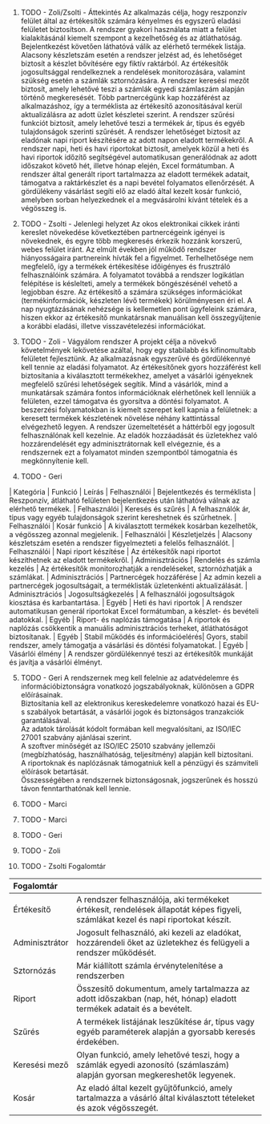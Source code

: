 1. TODO - Zoli/Zsolti - Áttekintés
Az alkalmazás célja, hogy reszponzív felület által az értékesítők számára kényelmes és egyszerű eladási felületet biztosítson.
A rendszer gyakori használata miatt a felület kialakításánál kiemelt szempont a kezelhetőség és az átláthatóság.
Bejelentkezést követően láthatóvá válik az elérhető termékek listája.
Alacsony készletszám esetén a rendszer jelzést ad, és lehetőséget biztosít a készlet bővítésére egy fiktív raktárból.
Az értékesítők jogosultsággal rendelkeznek a rendelések monitorozására, valamint szükség esetén a számlák sztornózására.
A rendszer keresési mezőt biztosít, amely lehetővé teszi a számlák egyedi számlaszám alapján történő megkeresését.
Több partnercégünk kap hozzáférést az alkalmazáshoz, így a terméklista az értékesítő azonosításával kerül aktualizálásra az adott üzlet készletei szerint.
A rendszer szűrési funkciót biztosít, amely lehetővé teszi a termékek ár, típus és egyéb tulajdonságok szerinti szűrését.
A rendszer lehetőséget biztosít az eladónak napi riport készítésére az adott napon eladott termékekről.
A rendszer napi, heti és havi riportokat biztosít, amelyek közül a heti és havi riportok időzítő segítségével automatikusan generálódnak az adott időszakot követő hét, illetve hónap elején, Excel formátumban.
A rendszer által generált riport tartalmazza az eladott termékek adatait, támogatva a raktárkészlet és a napi bevétel folyamatos ellenőrzését.
A gördülékeny vásárlást segíti elő az eladó által kezelt kosár funkció, amelyben sorban helyezkednek el a megvásárolni kívánt tételek és a végösszeg is.

2. TODO - Zsolti - Jelenlegi helyzet
Az okos elektronikai cikkek iránti kereslet növekedése következtében partnercégeink igényei is növekednek, és egyre több megkeresés érkezik hozzánk korszerű, webes felület iránt.
Az elmúlt években jól működő rendszer hiányosságaira partnereink hívták fel a figyelmet.
Terhelhetősége nem megfelelő, így a termékek értékesítése időigényes és frusztráló felhasználóink számára.
A folyamatot továbbá a rendszer logikátlan felépítése is késlelteti, amely a termékek böngészésénél vehető a legjobban észre.
Az értékesítő a számára szükséges információkat (termékinformációk, készleten lévő termékek) körülményesen éri el.
A nap nyugtázásának nehézsége is kellemetlen pont ügyfeleink számára, hiszen ekkor az értékesítő munkatársnak manuálisan kell összegyűjtenie a korábbi eladási, illetve visszavételezési információkat.

3. TODO - Zoli - Vágyálom rendszer
A projekt célja a növekvő követelmények lekövetése azáltal, hogy egy stabilabb és kifinomultabb felületet fejlesztünk.
Az alkalmazásnak egyszerűvé és gördülékennyé kell tennie az eladási folyamatot.
Az értékesítőnek gyors hozzáférést kell biztosítania a kiválasztott termékekhez, amelyet a vásárlói igényeknek megfelelő szűrési lehetőségek segítik.
Mind a vásárlók, mind a munkatársak számára fontos információknak elérhetőnek kell lenniük a felületen, ezzel támogatva és gyorsítva a döntési folyamatot.
A beszerzési folyamatokban is kiemelt szerepet kell kapnia a felületnek: a keresett termékek készletének növelése néhány kattintással elvégezhető legyen.
A rendszer üzemeltetését a háttérből egy jogosult felhasználónak kell kezelnie.
Az eladók hozzáadását és üzletekhez való hozzárendelését egy adminisztrátornak kell elvégeznie, és a rendszernek ezt a folyamatot minden szempontból támogatnia és megkönnyítenie kell.

4. TODO - Geri

| Kategória        | Funkció                           | Leírás 
| Felhasználói     | Bejelentkezés és terméklista      | Reszponzív, átlátható felületen bejelentkezés után láthatóvá válnak az elérhető termékek. 
| Felhasználói     | Keresés és szűrés                 | A felhasználók ár, típus vagy egyéb tulajdonságok szerint kereshetnek és szűrhetnek. 
| Felhasználói     | Kosár funkció                     | A kiválasztott termékek kosárban kezelhetők, a végösszeg azonnal megjelenik. 
| Felhasználói     | Készletjelzés                     | Alacsony készletszám esetén a rendszer figyelmezteti a felelős felhasználót. 
| Felhasználói     | Napi riport készítése             | Az értékesítők napi riportot készíthetnek az eladott termékekről. 
| Adminisztrációs  | Rendelés és számla kezelés        | Az értékesítők monitorozhatják a rendeléseket, sztornózhatják a számlákat. 
| Adminisztrációs  | Partnercégek hozzáférése          | Az admin kezeli a partnercégek jogosultságait, a terméklisták üzletenkénti aktualizálását. 
| Adminisztrációs  | Jogosultságkezelés                | A felhasználói jogosultságok kiosztása és karbantartása. 
| Egyéb            | Heti és havi riportok             | A rendszer automatikusan generál riportokat Excel formátumban, a készlet- és bevételi adatokkal. 
| Egyéb            | Riport- és naplózás támogatása    | A riportok és naplózás csökkentik a manuális adminisztrációs terheket, átláthatóságot biztosítanak. 
| Egyéb            | Stabil működés és információelérés| Gyors, stabil rendszer, amely támogatja a vásárlási és döntési folyamatokat. 
| Egyéb            | Vásárlói élmény                   | A rendszer gördülékennyé teszi az értékesítők munkáját és javítja a vásárlói élményt. 

5. TODO - Geri
A rendszernek meg kell felelnie az adatvédelemre és információbiztonságra vonatkozó jogszabályoknak, különösen a GDPR előírásainak.  
Biztosítania kell az elektronikus kereskedelemre vonatkozó hazai és EU-s szabályok betartását, a vásárlói jogok és biztonságos tranzakciók garantálásával.  
Az adatok tárolását kódolt formában kell megvalósítani, az ISO/IEC 27001 szabvány ajánlásai szerint.  
A szoftver minőségét az ISO/IEC 25010 szabvány jellemzői (megbízhatóság, használhatóság, teljesítmény) alapján kell biztosítani.    
A riportoknak és naplózásnak támogatniuk kell a pénzügyi és számviteli előírások betartását.  
Összességében a rendszernek biztonságosnak, jogszerűnek és hosszú távon fenntarthatónak kell lennie. 

6. TODO - Marci









7. TODO - Marci









8. TODO - Geri









9. TODO - Zoli









10. TODO - Zsolti Fogalomtár

| Fogalomtár     |                                                                                                                                     |
|:---------------|:------------------------------------------------------------------------------------------------------------------------------------|
| Értékesítő     | A rendszer felhasználója, aki termékeket értékesít, rendelések állapotát képes figyeli, számlákat kezel és napi riportokat készít.  |
| Adminisztrátor | Jogosult felhasználó, aki kezeli az eladókat, hozzárendeli őket az üzletekhez és felügyeli a rendszer működését.                    |
| Sztornózás     | Már kiállított számla érvénytelenítése a rendszerben                                                                                |
| Riport         | Összesítő dokumentum, amely tartalmazza az adott időszakban (nap, hét, hónap) eladott termékek adatait és a bevételt.               |
| Szűrés         | A termékek listájának leszűkítése ár, típus vagy egyéb paraméterek alapján a gyorsabb keresés érdekében.                            |
| Keresési mező  | Olyan funkció, amely lehetővé teszi, hogy a számlák egyedi azonosító (számlaszám) alapján gyorsan megkereshetők legyenek.           |
| Kosár          | Az eladó által kezelt gyűjtőfunkció, amely tartalmazza a vásárló által kiválasztott tételeket és azok végösszegét.                  |
